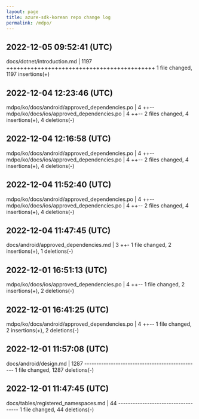 ```yaml
---
layout: page
title: azure-sdk-korean repo change log
permalink: /mdpo/
---
```

  
2022-12-05 09:52:41 (UTC)
----------
docs/dotnet/introduction.md | 1197 +++++++++++++++++++++++++++++++++++++++++++ 1 file changed, 1197 insertions(+)
    

2022-12-04 12:23:46 (UTC)
----------
mdpo/ko/docs/android/approved_dependencies.po | 4 ++-- mdpo/ko/docs/ios/approved_dependencies.po | 4 ++-- 2 files changed, 4 insertions(+), 4 deletions(-)
  
  
2022-12-04 12:16:58 (UTC)
----------
mdpo/ko/docs/android/approved_dependencies.po | 4 ++-- mdpo/ko/docs/ios/approved_dependencies.po | 4 ++-- 2 files changed, 4 insertions(+), 4 deletions(-)
  
  
2022-12-04 11:52:40 (UTC)
----------
mdpo/ko/docs/android/approved_dependencies.po | 4 ++-- mdpo/ko/docs/ios/approved_dependencies.po | 4 ++-- 2 files changed, 4 insertions(+), 4 deletions(-)


2022-12-04 11:47:45 (UTC)
----------
docs/android/approved_dependencies.md | 3 ++- 1 file changed, 2 insertions(+), 1 deletions(-)


2022-12-01 16:51:13 (UTC)
----------
mdpo/ko/docs/ios/approved_dependencies.po | 4 ++-- 1 file changed, 2 insertions(+), 2 deletions(-)
  
  
2022-12-01 16:41:25 (UTC)
----------
mdpo/ko/docs/android/approved_dependencies.po | 4 ++-- 1 file changed, 2 insertions(+), 2 deletions(-)
  
  
2022-12-01 11:57:08 (UTC)
----------
docs/android/design.md | 1287 ------------------------------------------------ 1 file changed, 1287 deletions(-)
  
  
2022-12-01 11:47:45 (UTC)
----------
docs/tables/registered_namespaces.md | 44 ------------------------------------ 1 file changed, 44 deletions(-)
  
